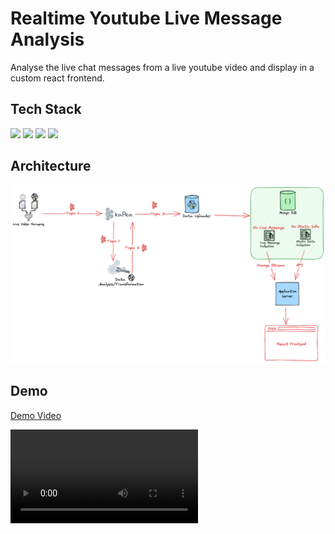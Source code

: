 # Realtime Youtube Live Message Analysis
Analyse the live chat messages from a live youtube video and display in a custom react frontend.

## Tech Stack

<img src="https://cdn.jsdelivr.net/gh/devicons/devicon/icons/fastapi/fastapi-plain-wordmark.svg" height=100 />
<img src="https://cdn.jsdelivr.net/gh/devicons/devicon/icons/apachekafka/apachekafka-original-wordmark.svg" height=100 />
<img src="https://cdn.jsdelivr.net/gh/devicons/devicon/icons/mongodb/mongodb-original.svg" height=100 />
<img src="https://cdn.jsdelivr.net/gh/devicons/devicon/icons/python/python-original.svg"
height=100
 />
         

## Architecture

!['Architecture Diagram'](/assets/Diagram.png)

## Demo

[Demo Video](assets/Demo.mp4)

<video src='assets/Demo.mp4'>




